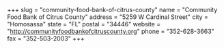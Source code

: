 +++
slug = "community-food-bank-of-citrus-county"
name = "Community Food Bank of Citrus County"
address = "5259 W Cardinal Street"
city = "Homosassa"
state = "FL"
postal = "34446"
website = "http://communityfoodbankofcitruscounty.org"
phone = "352-628-3663"
fax = "352-503-2003"
+++
